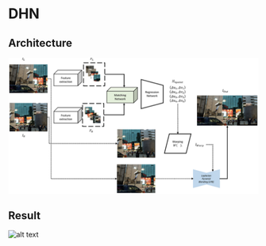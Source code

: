 # DHN
## Architecture
![alt text](assets/ICIC_EXPRESS_2021.png)
## Result
![alt text](assets/result_ICIC.png)
